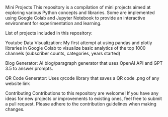 Mini Projects
This repository is a compilation of mini projects aimed at exploring various Python concepts and libraries. Some are implemented using Google Colab and Jupyter Notebook to provide an interactive environment for experimentation and learning.

List of projects included in this repository:

Youtube Data Visualization: My first attempt at using pandas and plotly libraries in Google Colab to visualize basic analytics of the top 1000 channels (subscriber counts, categories, years started) 

Blog Generator: AI blog/paragraph generator that uses OpenAI API and GPT 3.5 to answer prompts.

QR Code Generator: Uses qrcode library that saves a QR code .png of any website link

Contributing
Contributions to this repository are welcome! If you have any ideas for new projects or improvements to existing ones, feel free to submit a pull request. Please adhere to the contribution guidelines when making changes.

